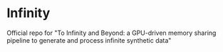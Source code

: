 # Infinity
Official repo for "To Infinity and Beyond: a GPU-driven memory sharing pipeline to generate and process infinite synthetic data"

